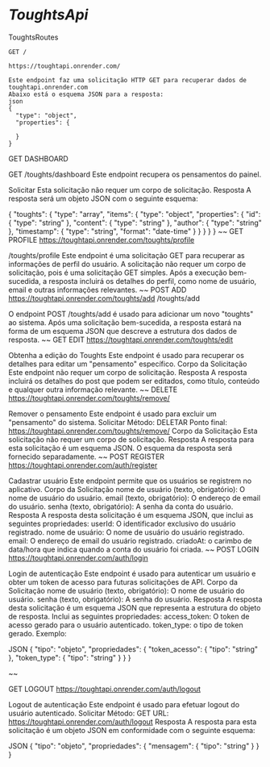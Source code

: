# _ToughtsApi_

ToughtsRoutes


	GET /
	
	https://toughtapi.onrender.com/
	
	Este endpoint faz uma solicitação HTTP GET para recuperar dados de toughtapi.onrender.com 
	Abaixo está o esquema JSON para a resposta:
	json
	{
	  "type": "object",
	  "properties": {
	  
	  }
	}

GET DASHBOARD

GET /toughts/dashboard
Este endpoint recupera os pensamentos do painel.

Solicitar Esta solicitação não requer um corpo de solicitação. Resposta A resposta será um objeto JSON com o seguinte esquema:

{
  "toughts": {
    "type": "array",
    "items": {
      "type": "object",
      "properties": {
        "id": {
          "type": "string"
        },
        "content": {
          "type": "string"
        },
        "author": {
          "type": "string"
        },
        "timestamp": {
          "type": "string",
          "format": "date-time"
        }
      }
    }
  }
}
~~
GET PROFILE 
https://toughtapi.onrender.com/toughts/profile

/toughts/profile
Este endpoint é uma solicitação GET para recuperar as informações de perfil do usuário. A solicitação não requer um corpo de solicitação, pois é uma solicitação GET simples. Após a execução bem-sucedida, a resposta incluirá os detalhes do perfil, como nome de usuário, email e outras informações relevantes.
~~
POST ADD
https://toughtapi.onrender.com/toughts/add
/toughts/add

O endpoint POST /toughts/add é usado para adicionar um novo "toughts" ao sistema. Após uma solicitação bem-sucedida, a resposta estará na forma de um esquema JSON que descreve a estrutura dos dados de resposta.
~~
GET EDIT
https://toughtapi.onrender.com/toughts/edit

Obtenha a edição do Toughts Este endpoint é usado para recuperar os detalhes para editar um "pensamento" específico. Corpo da Solicitação Este endpoint não requer um corpo de solicitação. Resposta A resposta incluirá os detalhes do post que podem ser editados, como título, conteúdo e qualquer outra informação relevante.
~~
DELETE
https://toughtapi.onrender.com/toughts/remove/

Remover o pensamento Este endpoint é usado para excluir um "pensamento" do sistema. 
Solicitar Método: DELETAR Ponto final: https://toughtapi.onrender.com/toughts/remove/
Corpo da Solicitação Esta solicitação não requer um corpo de solicitação. Resposta A resposta para esta solicitação é um esquema JSON. O esquema da resposta será fornecido separadamente.
~~ 
POST REGISTER
https://toughtapi.onrender.com/auth/register

Cadastrar usuário Este endpoint permite que os usuários se registrem no aplicativo. Corpo da Solicitação nome de usuário (texto, obrigatório): O nome de usuário do usuário. email (texto, obrigatório): O endereço de email do usuário. senha (texto, obrigatório): A senha da conta do usuário. Resposta A resposta desta solicitação é um esquema JSON, que inclui as seguintes propriedades: userId: O identificador exclusivo do usuário registrado. nome de usuário: O nome de usuário do usuário registrado. email: O endereço de email do usuário registrado. criadoAt: o carimbo de data/hora que indica quando a conta do usuário foi criada.
~~
POST LOGIN
https://toughtapi.onrender.com/auth/login

Login de autenticação Este endpoint é usado para autenticar um usuário e obter um token de acesso para futuras solicitações de API. Corpo da Solicitação nome de usuário (texto, obrigatório): O nome de usuário do usuário. senha (texto, obrigatório): A senha do usuário. Resposta A resposta desta solicitação é um esquema JSON que representa a estrutura do objeto de resposta. Inclui as seguintes propriedades: access_token: O token de acesso gerado para o usuário autenticado. token_type: o tipo de token gerado. Exemplo:

JSON
{
  "tipo": "objeto",
  "propriedades": {
    "token_acesso": {
      "tipo": "string"
    },
    "token_type": {
      "tipo": "string"
    }
  }
}

~~ 

GET LOGOUT
https://toughtapi.onrender.com/auth/logout

Logout de autenticação Este endpoint é usado para efetuar logout do usuário autenticado. Solicitar Método: GET URL: https://toughtapi.onrender.com/auth/logout Resposta A resposta para esta solicitação é um objeto JSON em conformidade com o seguinte esquema:

JSON
{
  "tipo": "objeto",
  "propriedades": {
    "mensagem": {
      "tipo": "string"
    }
  }
}

